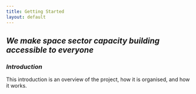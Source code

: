 ```yaml
---
title: Getting Started
layout: default
---
```


## *We make space sector capacity building accessible to everyone*


### *Introduction*

This introduction is an overview of the project, how it is organised, and how it works.
